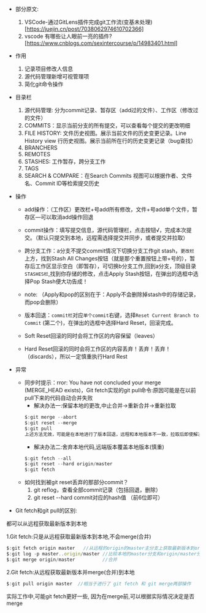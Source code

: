 - 部分原文:
    1. VSCode-通过GitLens插件完成git工作流(变基未处理) [https://juejin.cn/post/7038062974610702366]
    2. vscode 有哪些让人眼前一亮的插件? [https://www.cnblogs.com/sexintercourse/p/14983401.html]

- 作用
    1. 记录项目修改人信息
    2. 源代码管理新增可视管理项
    3. 简化git命令操作
- 目录栏
    1. 源代码管理: 分为commit记录、暂存区（add过的文件）、工作区（修改过的文件）
    2. COMMITS：显示当前分支的所有提交，可以查看每个提交的更改明细
    3. FILE HISTORY: 文件历史视图。展示当前文件的历史变更记录。Line History view 行历史视图。展示当前所在行的历史变更记录（bug查找）
    4. BRANCHERS
    5. REMOTES
    6. STASHES: 工作暂存，跨分支工作
    7. TAGS
    8. SEARCH & COMPARE：在Search Commits 视图可以根据作者、文件名、Commit ID等检索提交历史
- 操作
    - add操作：（工作区）更改栏+号add所有修改，文件+号add单个文件，暂存区—可以取消add操作回退
    - commit操作：填写提交信息，源代码管理栏，点击按钮√，完成本次提交。（默认只提交到本地，远程需选择提交并同步，或者提交并拉取）

    - 跨分支工作：a分支不提交commit情况下切换分支工作git stash，`更改栏`上方，找到Stash All Changes按钮（就是那个重置按钮上带+号的），暂存后工作区显示空白（即暂存），可切换b分支工作,回到a分支，顶级目录`STASHES栏`,找到你存储的修改，点击Apply Stash按钮，在弹出的选框中选择Pop Stash便大功告成！
    - note: （Apply和pop的区别在于：Apply不会删除掉stash中的存储记录，而pop会删除）
    - 版本回退：`commit栏`对应`单个commit`右键，选择`Reset Current Branch to Commit` (第二个)，在弹出的选框中选择Hard Reset，回滚完成。
    - Soft Reset回滚的同时会将工作区的内容保留（leaves）
    - Hard Reset回滚的同时会将工作区的内容丢弃！丢弃！丢弃！（discards），所以一定慎重执行Hard Rest



- 异常
    - 同步时提示：rror: You have not concluded your merge (MERGE_HEAD exists)，Git fetch实现的git pull命令:原因可能是在以前pull下来的代码自动合并失败
        - 解决办法一:保留本地的更改,中止合并->重新合并->重新拉取
        ```js
        $:git merge --abort
        $:git reset --merge
        $:git pull
        上述方法无效，可能是在本地进行了版本回退，远程和本地版本不一致，拉取后即使解决冲突，检测不到最新版本或者更改，手动commit，再push解决
        ```
        - 解决办法二:舍弃本地代码,远端版本覆盖本地版本(慎重)
        ```js
        $:git fetch --all
        $:git reset --hard origin/master
        $:git fetch
        ```
    - 如何找到被git reset丢弃的那部分commit？
        1. git reflog，查看全部commit记录（包括回退，删除）
        2. git reset --hard commit对应的hash值 （前6位即可）
- Git fetch和git pull的区别:

都可以从远程获取最新版本到本地

1.Git fetch:只是从远程获取最新版本到本地,不会merge(合并)
```js
$:git fetch origin master   //从远程的origin的master主分支上获取最新版本到origin/master分支上
$:git log -p master..origin/master //比较本地的master分支和origin/master分支的区别
$:git merge origin/master          //合并
```
2.Git fetch:从远程获取最新版本并merge(合并)到本地
```js
$:git pull origin master  //相当于进行了 git fetch 和 git merge两部操作
```
实际工作中,可能git fetch更好一些, 因为在merge前,可以根据实际情况决定是否merge